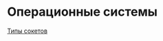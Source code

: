 # Операционные системы

[Типы сокетов](%D0%9E%D0%BF%D0%B5%D1%80%D0%B0%D1%86%D0%B8%D0%BE%D0%BD%D0%BD%D1%8B%D0%B5%20%D1%81%D0%B8%D1%81%D1%82%D0%B5%D0%BC%D1%8B%20ff9f846d9f2e4f38ac9cae6344a7b0dd/%D0%A2%D0%B8%D0%BF%D1%8B%20%D1%81%D0%BE%D0%BA%D0%B5%D1%82%D0%BE%D0%B2%205f3aa839e4264d6a90d63b450fd22283.md)